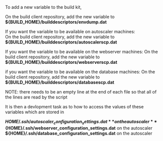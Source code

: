 To add a new variable to the build kit,

On the build client repository, add the new variable to **${BUILD_HOME}/builddescriptors/envdump.dat**  

If you want the variable to be available on autoscaler machines:  
On the build client repository, add the new variable to **${BUILD_HOME}/builddescriptors/autoscalerscp.dat**  

If you want the variable to be available on the webserver machines:
On the build client repository, add the new variable to **${BUILD_HOME}/builddescriptors/webserverscp.dat**  

if you want the variable to be available on the database machines:
On the build client repository, add the new variable to **${BUILD_HOME}/builddescriptors/databasescp.dat**  

NOTE: there needs to be an empty line at the end of each file so that all of the lines are read by the script

It is then a devlopment task as to how to access the values of these variables which are stored in

**${HOME}/.ssh/autoscaler_configuration_settings.dat** on the autoscaler
**${HOME}/.ssh/webserver_configuration_settings.dat** on the autoscaler
**${HOME}/.ssh/database_configuration_settings.dat** on the autoscaler
